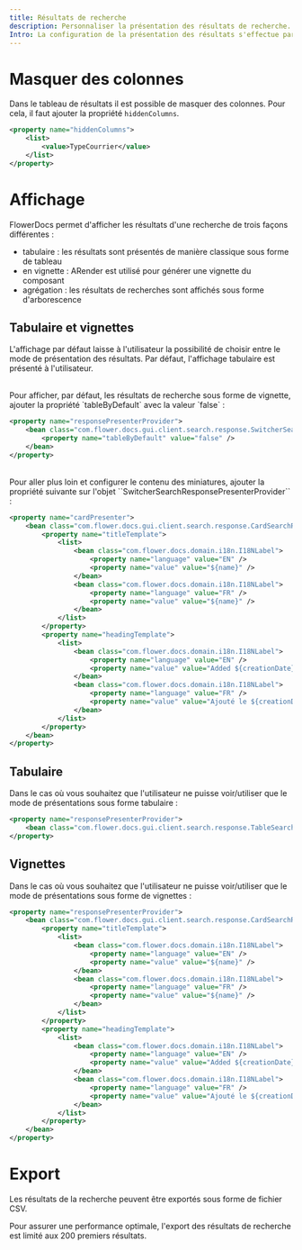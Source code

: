 ```yaml
---
title: Résultats de recherche
description: Personnaliser la présentation des résultats de recherche.
Intro: La configuration de la présentation des résultats s'effectue par formulaire de recherche au niveau du bean `ComponentSearchPresenter`.
---
```


# Masquer des colonnes

Dans le tableau de résultats il est possible de masquer des colonnes. Pour cela, il faut ajouter la propriété ``hiddenColumns``. 

```xml 
<property name="hiddenColumns">
	<list>
		<value>TypeCourrier</value>
	</list>
</property>
```
	


# Affichage

FlowerDocs permet d'afficher les résultats d'une recherche de trois façons différentes : 

* tabulaire : les résultats sont présentés de manière classique sous forme de tableau
* en vignette : ARender est utilisé pour générer une vignette du composant 
* agrégation : les résultats de recherches sont affichés sous forme d'arborescence  

## Tabulaire et vignettes 

L'affichage par défaut laisse à l'utilisateur la possibilité de choisir entre le mode de présentation des résultats. 
Par défaut, l'affichage tabulaire est présenté à l'utilisateur.


<br/>
Pour afficher, par défaut, les résultats de recherche sous forme de vignette, ajouter la propriété `tableByDefault` avec la valeur `false` : 

```xml
<property name="responsePresenterProvider">
	<bean class="com.flower.docs.gui.client.search.response.SwitcherSearchResponsePresenterProvider">
		<property name="tableByDefault" value="false" />
	</bean>
</property>
```

<br/>
Pour aller plus loin et configurer le contenu des miniatures, ajouter la propriété suivante sur l'objet ``SwitcherSearchResponsePresenterProvider`` : 

```xml 
<property name="cardPresenter">
	<bean class="com.flower.docs.gui.client.search.response.CardSearchResponsePresenterProvider">
		<property name="titleTemplate">
			<list>
				<bean class="com.flower.docs.domain.i18n.I18NLabel">
					<property name="language" value="EN" />
					<property name="value" value="${name}" />
				</bean>
				<bean class="com.flower.docs.domain.i18n.I18NLabel">
					<property name="language" value="FR" />
					<property name="value" value="${name}" />
				</bean>
			</list>
		</property>
		<property name="headingTemplate">
			<list>
				<bean class="com.flower.docs.domain.i18n.I18NLabel">
					<property name="language" value="EN" />
					<property name="value" value="Added ${creationDate}, by ${owner}" />
				</bean>
				<bean class="com.flower.docs.domain.i18n.I18NLabel">
					<property name="language" value="FR" />
					<property name="value" value="Ajouté le ${creationDate}, par ${owner}" />
				</bean>
			</list>
		</property>
	</bean>
</property>
```
## Tabulaire 

Dans le cas où vous souhaitez que l'utilisateur ne puisse voir/utiliser que le mode de présentations sous forme tabulaire : 

```xml
<property name="responsePresenterProvider">
	<bean class="com.flower.docs.gui.client.search.response.TableSearchResponsePresenterProvider" />
</property>	
```

## Vignettes 

Dans le cas où vous souhaitez que l'utilisateur ne puisse voir/utiliser que le mode de présentations sous forme de vignettes : 

```xml
<property name="responsePresenterProvider">
	<bean class="com.flower.docs.gui.client.search.response.CardSearchResponsePresenterProvider">
		<property name="titleTemplate">
			<list>
				<bean class="com.flower.docs.domain.i18n.I18NLabel">
					<property name="language" value="EN" />
					<property name="value" value="${name}" />
				</bean>
				<bean class="com.flower.docs.domain.i18n.I18NLabel">
					<property name="language" value="FR" />
					<property name="value" value="${name}" />
				</bean>
			</list>
		</property>
		<property name="headingTemplate">
			<list>
				<bean class="com.flower.docs.domain.i18n.I18NLabel">
					<property name="language" value="EN" />
					<property name="value" value="Added ${creationDate}, by ${owner}" />
				</bean>
				<bean class="com.flower.docs.domain.i18n.I18NLabel">
					<property name="language" value="FR" />
					<property name="value" value="Ajouté le ${creationDate}, par ${owner}" />
				</bean>
			</list>
		</property>
	</bean>
</property>	
```

# Export

Les résultats de la recherche peuvent être exportés sous forme de fichier CSV.

Pour assurer une performance optimale, l'export des résultats de recherche est limité aux 200 premiers résultats.